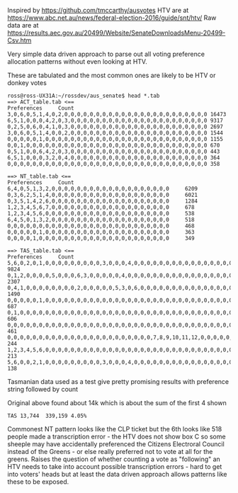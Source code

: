Inspired by https://github.com/tmccarthy/ausvotes
HTV are at https://www.abc.net.au/news/federal-election-2016/guide/snt/htv/
Raw data are at https://results.aec.gov.au/20499/Website/SenateDownloadsMenu-20499-Csv.htm


Very simple data driven approach to parse out all voting preference allocation patterns
without even looking at HTV. 

These are tabulated and the most common ones are likely to be HTV or donkey votes

~~~~
ross@ross-UX31A:~/rossdev/aus_senate$ head *.tab
==> ACT_table.tab <==
Preferences     Count
3,0,6,0,5,1,4,0,2,0,0,0,0,0,0,0,0,0,0,0,0,0,0,0,0,0,0,0,0,0,0,0 16473
6,5,1,0,0,0,4,2,0,3,0,0,0,0,0,0,0,0,0,0,0,0,0,0,0,0,0,0,0,0,0,0 9317
0,2,5,0,6,0,4,1,0,3,0,0,0,0,0,0,0,0,0,0,0,0,0,0,0,0,0,0,0,0,0,0 2697
3,0,6,0,5,1,4,0,0,2,0,0,0,0,0,0,0,0,0,0,0,0,0,0,0,0,0,0,0,0,0,0 1544
0,0,0,0,0,1,0,0,0,0,0,0,0,0,0,0,0,0,0,0,0,0,0,0,0,0,0,0,0,0,0,0 1155
0,0,1,0,0,0,0,0,0,0,0,0,0,0,0,0,0,0,0,0,0,0,0,0,0,0,0,0,0,0,0,0 670
0,5,1,0,0,6,4,2,0,3,0,0,0,0,0,0,0,0,0,0,0,0,0,0,0,0,0,0,0,0,0,0 443
6,5,1,0,0,0,3,2,0,4,0,0,0,0,0,0,0,0,0,0,0,0,0,0,0,0,0,0,0,0,0,0 364
0,0,0,0,0,0,0,0,0,0,0,0,0,0,0,0,0,0,0,0,0,0,0,0,0,0,0,0,0,0,0,0 358

==> NT_table.tab <==
Preferences     Count
6,4,0,5,1,3,2,0,0,0,0,0,0,0,0,0,0,0,0,0,0,0,0,0,0,0     6209
0,3,6,2,5,1,4,0,0,0,0,0,0,0,0,0,0,0,0,0,0,0,0,0,0,0     6021
0,3,5,1,4,2,6,0,0,0,0,0,0,0,0,0,0,0,0,0,0,0,0,0,0,0     1284
1,2,3,4,5,6,7,0,0,0,0,0,0,0,0,0,0,0,0,0,0,0,0,0,0,0     678
1,2,3,4,5,6,0,0,0,0,0,0,0,0,0,0,0,0,0,0,0,0,0,0,0,0     538
6,4,5,0,1,3,2,0,0,0,0,0,0,0,0,0,0,0,0,0,0,0,0,0,0,0     518
0,0,0,0,0,0,0,0,0,0,0,0,0,0,0,0,0,0,0,0,0,0,0,0,0,0     468
0,0,0,0,0,1,0,0,0,0,0,0,0,0,0,0,0,0,0,0,0,0,0,0,0,0     363
0,0,0,0,1,0,0,0,0,0,0,0,0,0,0,0,0,0,0,0,0,0,0,0,0,0     349

==> TAS_table.tab <==
Preferences     Count
5,6,0,2,0,1,0,0,0,0,0,0,0,0,0,3,0,0,0,4,0,0,0,0,0,0,0,0,0,0,0,0,0,0,0,0,0,0,0,0,0,0,0,0,0,0,0,0,0,0,0,0,0,0,0,0,0,0,0,0,0,0,0,0,0,0,0,0,0,0,0,0,0,0,0,0,0,0,0   9824
0,1,2,0,0,0,0,5,0,0,0,6,3,0,0,0,0,0,4,0,0,0,0,0,0,0,0,0,0,0,0,0,0,0,0,0,0,0,0,0,0,0,0,0,0,0,0,0,0,0,0,0,0,0,0,0,0,0,0,0,0,0,0,0,0,0,0,0,0,0,0,0,0,0,0,0,0,0,0   2307
0,4,1,0,0,0,0,0,0,0,0,2,0,0,0,0,0,5,3,0,6,0,0,0,0,0,0,0,0,0,0,0,0,0,0,0,0,0,0,0,0,0,0,0,0,0,0,0,0,0,0,0,0,0,0,0,0,0,0,0,0,0,0,0,0,0,0,0,0,0,0,0,0,0,0,0,0,0,0   1490
0,0,0,0,0,1,0,0,0,0,0,0,0,0,0,0,0,0,0,0,0,0,0,0,0,0,0,0,0,0,0,0,0,0,0,0,0,0,0,0,0,0,0,0,0,0,0,0,0,0,0,0,0,0,0,0,0,0,0,0,0,0,0,0,0,0,0,0,0,0,0,0,0,0,0,0,0,0,0   687
0,1,0,0,0,0,0,0,0,0,0,0,0,0,0,0,0,0,0,0,0,0,0,0,0,0,0,0,0,0,0,0,0,0,0,0,0,0,0,0,0,0,0,0,0,0,0,0,0,0,0,0,0,0,0,0,0,0,0,0,0,0,0,0,0,0,0,0,0,0,0,0,0,0,0,0,0,0,0   606
0,0,0,0,0,0,0,0,0,0,0,0,0,0,0,0,0,0,0,0,0,0,0,0,0,0,0,0,0,0,0,0,0,0,0,0,0,0,0,0,0,0,0,0,0,0,0,0,0,0,0,0,0,0,0,0,0,0,0,0,0,0,0,0,0,0,0,0,0,0,0,0,0,0,0,0,0,0,0   461
0,0,0,0,0,0,0,0,0,0,0,0,0,0,0,0,0,0,0,0,0,0,0,7,8,9,10,11,12,0,0,0,0,0,0,0,1,2,3,4,5,6,0,0,0,0,0,0,0,0,0,0,0,0,0,0,0,0,0,0,0,0,0,0,0,0,0,0,0,0,0,0,0,0,0,0,0,0,0        244
1,2,3,4,5,6,0,0,0,0,0,0,0,0,0,0,0,0,0,0,0,0,0,0,0,0,0,0,0,0,0,0,0,0,0,0,0,0,0,0,0,0,0,0,0,0,0,0,0,0,0,0,0,0,0,0,0,0,0,0,0,0,0,0,0,0,0,0,0,0,0,0,0,0,0,0,0,0,0   213
5,6,0,0,2,1,0,0,0,0,0,0,0,0,0,3,0,0,0,4,0,0,0,0,0,0,0,0,0,0,0,0,0,0,0,0,0,0,0,0,0,0,0,0,0,0,0,0,0,0,0,0,0,0,0,0,0,0,0,0,0,0,0,0,0,0,0,0,0,0,0,0,0,0,0,0,0,0,0   138

~~~~
Tasmanian data used as a test give pretty promising results with preference string followed by count

Original above found about 14k which is about the sum of the first 4 shown

~~~~
TAS	13,744	339,159	4.05%
~~~~

Commonest NT pattern looks like the CLP ticket but the 6th looks like 518 people made a transcription error - the HTV does not show box C so some sheeple may have accidentally 
preferenced the Citizens Electroral Council instead of the Greens - or else really preferred not to vote at all for the greens.
Raises the question of whether counting a vote as "following" an HTV needs to take into account possible transcription errors - hard to get into voters' heads but
at least the data driven approach allows patterns like these to be exposed.

